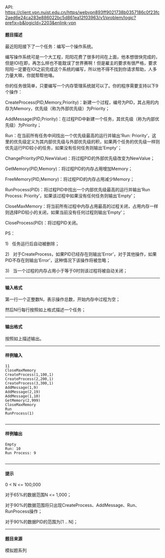 API: https://client.vpn.nuist.edu.cn/https/webvpn893ff9021738b0357186c0f23fc2aed6e24ca283e886022bc5d861ea12f03963/v1/problem/logic?prefix=b&logicId=2203&enlink-vpn

#### 题目描述

最近阳阳接下了一个任务：编写一个操作系统。

编写操作系统可是一个大工程，阳阳花费了很多时间在上面，他本想很快完成的，但是IOI在即，再怎么样也不能耽误了世界赛啊！但是雇主的要求有很严格，要求阳阳一定要在IOI之前完成这个系统的编写，所以他不得不找到你请求帮助，人多力量大嘛，你就帮帮他咯。

你的任务很简单，只要编写一个内存管理系统就可以了。你的程序需要支持以下9个操作：

CreateProcess(PID,Memory,Priority)：新建一个过程，编号为PID，其占用的内存为Memory，优先级（称为外部优先级）为Priority；

AddMessage(PID,Priority)：在过程PID中新建一个任务，其优先级（称为内部优先级）为Priority；

Run：在当前所有任务中间找出一个优先级最高的运行并输出’Run: Priority’，这里的优先级定义为其内部优先级与外部优先级的积，如果两个任务的优先级一样则优先运行PID较小的任务，如果没有任何任务则输出’Empty’；

ChangePriority(PID,NewValue)：将过程PID的外部优先级改变为NewValue；

GetMemory(PID,Memory)：将过程PID的内存占用增加Memory；

FreeMemory(PID,Memory)：将过程PID的内存占用减少Memory；

RunProcess(PID)：将过程PID中找出一个内部优先级最高的运行并输出’Run Process: Priority’，如果该过程中如果没有任何任务则输出’Empty’；

CloseMaxMemory：将当前所有过程中内存占用最高的过程关闭，占用内存一样则选择PID较小的关闭，如果当前没有任何过程则输出’Empty’；

CloseProcess(PID)：将过程PID关闭。

PS：

1)   任务运行后自动被删除；

2)   对于CreateProcess，如果PID已经存在则输出’Error’，对于其他操作，如果PID不存在则输出’Error’，这种情况下该操作将被忽略；

3)   当一个过程的内存占用小于等于0时则该过程将被自动关闭；

---

#### 输入格式

第一行一个正整数N，表示操作总数，开始内存中过程为空；

然后N行每行按照如上格式描述一个任务；

---

#### 输出格式

按照如上描述输出。

---

#### 样例输入
```
11
CloseMaxMemory
CreateProcess(1,100,1)
CreateProcess(2,200,1)
CreateProcess(3,300,1)
AddMessage(1,9)
AddMessage(2,19)
AddMessage(1,10)
GetMemory(2,999)
CloseMaxMemory
Run
RunProcess(1)


```

---

#### 样例输出
```
Empty
Run: 10
Run Process: 9


```

---

#### 提示

0 < N <= 100,000

对于65%的数据范围N <= 1,000；

对于90%的数据范围将只出现CreateProcess、AddMessage、Run、RunProcess操作；

对于90%的数据PID的范围为\[1 .. N\]；

---

#### 题目来源

模拟题系列